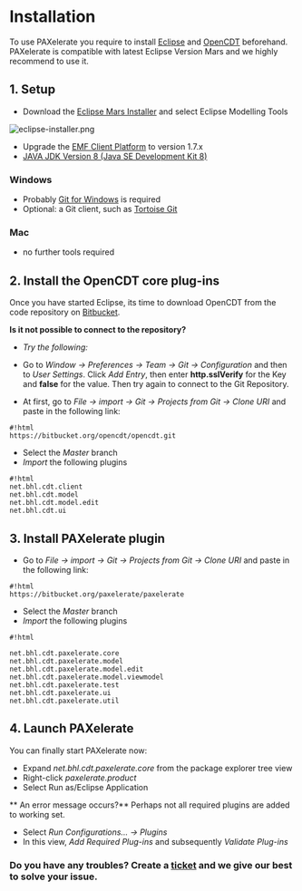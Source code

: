 # Installation #
To use PAXelerate you require to install [Eclipse](http://www.eclipse.org) and [OpenCDT](https://bitbucket.org/opencdt/opencdt) beforehand. PAXelerate is compatible with latest Eclipse Version Mars and we highly recommend to use it. 

## 1. Setup ##

* Download the [Eclipse Mars Installer](http://www.eclipse.org/downloads/) and select Eclipse Modelling Tools 

![eclipse-installer.png](https://bitbucket.org/repo/E4bXa6/images/12633121-eclipse-installer.png)

* Upgrade the [EMF Client Platform](http://www.eclipse.org/ecp/download.html) to version 1.7.x 
* [JAVA JDK Version 8 (Java SE Development Kit 8)](http://www.oracle.com/technetwork/java/javase/downloads/index.html)

### Windows ###
* Probably [Git for Windows](http://msysgit.github.io/) is required
* Optional: a Git client, such as [Tortoise Git](https://code.google.com/p/tortoisegit/)    

### Mac ###
* no further tools required

## 2. Install the OpenCDT core plug-ins ##

Once you have started Eclipse, its time to download OpenCDT from the code repository on [Bitbucket](http://bitbucket.org/opencdt/opencdt). 

**Is it not possible to connect to the repository?**
* *Try the following:* 
* Go to *Window -> Preferences -> Team -> Git -> Configuration* and then to *User Settings*. Click *Add Entry*, then enter **http.sslVerify** for the Key and **false** for the value. Then try again to connect to the Git Repository.


* At first, go to *File -> import -> Git -> Projects from Git -> Clone URI* and paste in the following link:
```
#!html
https://bitbucket.org/opencdt/opencdt.git
```
* Select the *Master* branch
* *Import* the following plugins
```
#!html
net.bhl.cdt.client
net.bhl.cdt.model
net.bhl.cdt.model.edit
net.bhl.cdt.ui
```

## 3. Install PAXelerate plugin ##
* Go to *File -> import -> Git -> Projects from Git -> Clone URI* and paste in the following link:
```
#!html
https://bitbucket.org/paxelerate/paxelerate
```
* Select the *Master* branch
* *Import* the following plugins
```
#!html

net.bhl.cdt.paxelerate.core
net.bhl.cdt.paxelerate.model
net.bhl.cdt.paxelerate.model.edit
net.bhl.cdt.paxelerate.model.viewmodel
net.bhl.cdt.paxelerate.test
net.bhl.cdt.paxelerate.ui
net.bhl.cdt.paxelerate.util

```

## 4. Launch PAXelerate ##

You can finally start PAXelerate now:

* Expand *net.bhl.cdt.paxelerate.core* from the package explorer tree view
* Right-click *paxelerate.product*
* Select Run as/Eclipse Application

** An error message occurs?** Perhaps not all required plugins are added to working set.
* Select *Run Configurations... -> Plugins*
* In this view, *Add Required Plug-ins* and subsequently *Validate Plug-ins*

### Do you have any troubles? Create a [ticket](https://bauhaus.atlassian.net/secure/CreateIssue!default.jspa) and we give our best to solve your issue. ###



